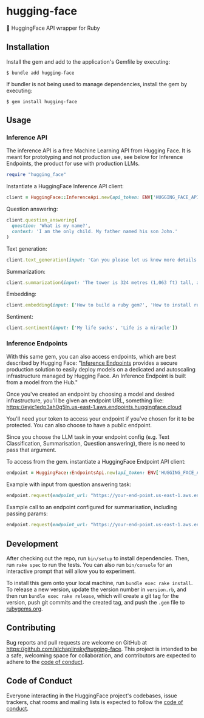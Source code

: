 # hugging-face

🤗 HuggingFace API wrapper for Ruby

## Installation

Install the gem and add to the application's Gemfile by executing:

```
$ bundle add hugging-face
```

If bundler is not being used to manage dependencies, install the gem by executing:

```
$ gem install hugging-face
```

## Usage


### Inference API

The inference API is a free Machine Learning API from Hugging Face. It is meant for prototyping and not production use, see below for Inference Endpoints, the product for use with production LLMs.

```ruby
require "hugging_face"
```

Instantiate a HuggingFace Inference API client:

```ruby
client = HuggingFace::InferenceApi.new(api_token: ENV['HUGGING_FACE_API_TOKEN'])
```

Question answering:

```ruby
client.question_answering(
  question: 'What is my name?',
  context: 'I am the only child. My father named his son John.'
)
```

Text generation:

```ruby
client.text_generation(input: 'Can you please let us know more details about your ')
```

Summarization:

```ruby
client.summarization(input: 'The tower is 324 metres (1,063 ft) tall, about the same height as an 81-storey building, and the tallest structure in Paris. Its base is square, measuring 125 metres (410 ft) on each side. During its construction, the Eiffel Tower surpassed the Washington Monument to become the tallest man-made structure in the world, a title it held for 41 years until the Chrysler Building in New York City was finished in 1930.')
```

Embedding:

```ruby
client.embedding(input: ['How to build a ruby gem?', 'How to install ruby gem?'])
```

Sentiment:

```ruby
client.sentiment(input: ['My life sucks', 'Life is a miracle'])
```

### Inference Endpoints

With this same gem, you can also access endpoints, which are best described by Hugging Face: "[Inference Endpoints](https://huggingface.co/docs/inference-endpoints/index) provides a secure production solution to easily deploy models on a dedicated and autoscaling infrastructure managed by Hugging Face. An Inference Endpoint is built from a model from the Hub."

Once you've created an endpoint by choosing a model and desired infrastructure, you'll be given an endpoint URL, something like: https://eyic1edp3ah0g5ln.us-east-1.aws.endpoints.huggingface.cloud

You'll need your token to access your endpoint if you've chosen for it to be protected. You can also choose to have a public endpoint.

Since you choose the LLM task in your endpoint config (e.g. Text Classification, Summarisation, Question answering), there is no need to pass that argument.

To access from the gem. instantiate a HuggingFace Endpoint API client:

```ruby
endpoint = HuggingFace::EndpointsApi.new(api_token: ENV['HUGGING_FACE_API_TOKEN'])
```

Example with input from question answering task:

```ruby
endpoint.request(endpoint_url: "https://your-end-point.us-east-1.aws.endpoints.huggingface.cloud", input: { context: some_text, question: question } 
```

Example call to an endpoint configured for summarisation, including passing params:

```ruby
endpoint.request(endpoint_url: "https://your-end-point.us-east-1.aws.endpoints.huggingface.cloud", input: some_text, params: { min_length:  32, max_length: 64 } )
```


## Development

After checking out the repo, run `bin/setup` to install dependencies. Then, run `rake spec` to run the tests. You can also run `bin/console` for an interactive prompt that will allow you to experiment.

To install this gem onto your local machine, run `bundle exec rake install`. To release a new version, update the version number in `version.rb`, and then run `bundle exec rake release`, which will create a git tag for the version, push git commits and the created tag, and push the `.gem` file to [rubygems.org](https://rubygems.org).

## Contributing

Bug reports and pull requests are welcome on GitHub at https://github.com/alchaplinsky/hugging-face. This project is intended to be a safe, welcoming space for collaboration, and contributors are expected to adhere to the [code of conduct](https://github.com/alchaplinsky/hugging-face/blob/main/CODE_OF_CONDUCT.md).

## Code of Conduct

Everyone interacting in the HuggingFace project's codebases, issue trackers, chat rooms and mailing lists is expected to follow the [code of conduct](https://github.com/alchaplinsky/hugging-face/blob/main/CODE_OF_CONDUCT.md).

